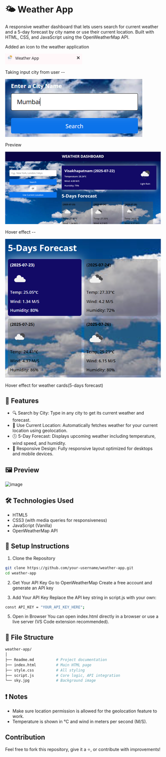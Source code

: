 # 🌤️ Weather App
A responsive weather dashboard that lets users search for current weather and a 5-day forecast by city name or use their current location. Built with HTML, CSS, and JavaScript using the OpenWeatherMap API.




Added an icon to the weather application

![alt text](image.png)

Taking input city from user --

![alt text](image-1.png)

Preview

![alt text](image-5.png)

Hover effect --

![alt text](image-2.png)




Hover effect for weather cards(5-days forecast)





## 🚀 Features
- 🔍 Search by City: Type in any city to get its current weather and forecast.
- 📍 Use Current Location: Automatically fetches weather for your current location using geolocation.
- 🕔 5-Day Forecast: Displays upcoming weather including temperature, wind speed, and humidity.
- 🎨 Responsive Design: Fully responsive layout optimized for desktops and mobile devices.

## 🖼️ Preview
<img width="1852" height="929" alt="image" src="https://github.com/user-attachments/assets/5f499971-2ed9-4135-95a2-b00f1e44dcd2" />

## 🛠️ Technologies Used
- HTML5
- CSS3 (with media queries for responsiveness)
- JavaScript (Vanilla)
- OpenWeatherMap API

## 🧾 Setup Instructions
1. Clone the Repository
```bash
git clone https://github.com/your-username/weather-app.git
cd weather-app
```

2. Get Your API Key
Go to OpenWeatherMap
Create a free account and generate an API key

3. Add Your API Key
Replace the API key string in script.js with your own:
```bash
const API_KEY = "YOUR_API_KEY_HERE";
```

5. Open in Browser
You can open index.html directly in a browser or use a live server (VS Code extension recommended).

## 📂 File Structure
```bash
weather-app/
│
├── Readme.md          # Project documentation
├── index.html         # Main HTML page
├── style.css          # All styling
├── script.js          # Core logic, API integration
└── sky.jpg            # Background image
```

## ❗ Notes
- Make sure location permission is allowed for the geolocation feature to work.
- Temperature is shown in °C and wind in meters per second (M/S).

## Contribution
Feel free to fork this repository, give it a ⭐, or contribute with improvements!
